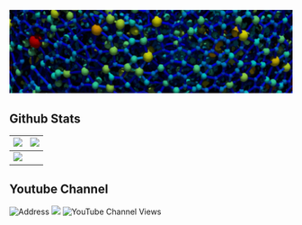 ![Banner](https://github.com/ArashRabbani/ArashRabbani/blob/main/bk.jpg)

 
## Github Stats

<img src="https://github-readme-stats.vercel.app/api?username=ArashRabbani&&show_icons=true&count_private=true&theme=github_dark">|<img src="https://github-readme-streak-stats.herokuapp.com/?user=ArashRabbani&theme=blueberry_duo"/>
|---|---|
<img src="https://github-readme-stats.vercel.app/api/top-langs/?username=ArashRabbani&layout=compact&theme=github_dark"/>|

## Youtube Channel
![Address]([https://github.com/ArashRabbani/ArashRabbani/blob/main/bk.jpg](https://www.youtube.com/channel/UCYFX9iGpHemve3LiRmFQSEw))
![](https://img.shields.io/youtube/channel/subscribers/UCYFX9iGpHemve3LiRmFQSEw?style=social)
![YouTube Channel Views](https://img.shields.io/youtube/channel/views/UCYFX9iGpHemve3LiRmFQSEw?style=social)
